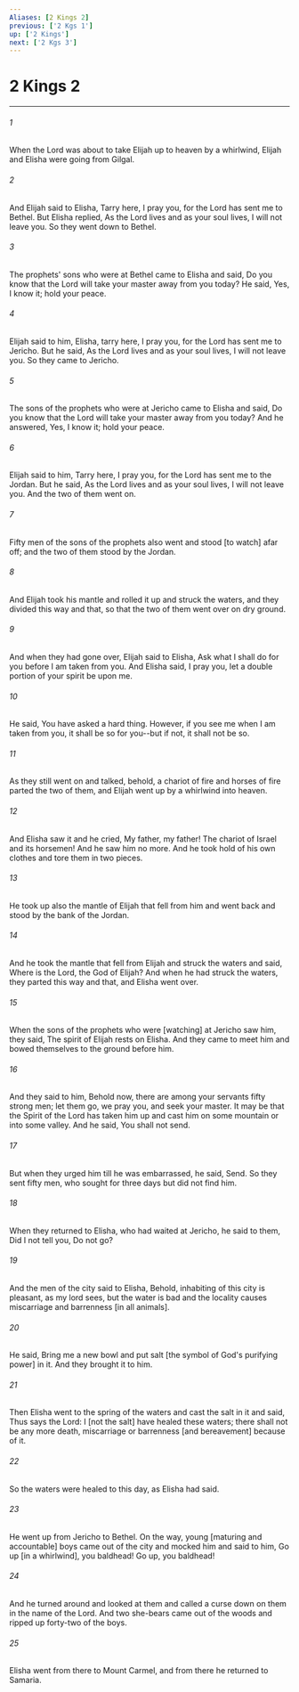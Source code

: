 ```yaml
---
Aliases: [2 Kings 2]
previous: ['2 Kgs 1']
up: ['2 Kings']
next: ['2 Kgs 3']
---
```

# 2 Kings 2

***

###### 1 

When the Lord was about to take Elijah up to heaven by a whirlwind, Elijah and Elisha were going from Gilgal. 

###### 2 

And Elijah said to Elisha, Tarry here, I pray you, for the Lord has sent me to Bethel. But Elisha replied, As the Lord lives and as your soul lives, I will not leave you. So they went down to Bethel. 

###### 3 

The prophets' sons who were at Bethel came to Elisha and said, Do you know that the Lord will take your master away from you today? He said, Yes, I know it; hold your peace. 

###### 4 

Elijah said to him, Elisha, tarry here, I pray you, for the Lord has sent me to Jericho. But he said, As the Lord lives and as your soul lives, I will not leave you. So they came to Jericho. 

###### 5 

The sons of the prophets who were at Jericho came to Elisha and said, Do you know that the Lord will take your master away from you today? And he answered, Yes, I know it; hold your peace. 

###### 6 

Elijah said to him, Tarry here, I pray you, for the Lord has sent me to the Jordan. But he said, As the Lord lives and as your soul lives, I will not leave you. And the two of them went on. 

###### 7 

Fifty men of the sons of the prophets also went and stood [to watch] afar off; and the two of them stood by the Jordan. 

###### 8 

And Elijah took his mantle and rolled it up and struck the waters, and they divided this way and that, so that the two of them went over on dry ground. 

###### 9 

And when they had gone over, Elijah said to Elisha, Ask what I shall do for you before I am taken from you. And Elisha said, I pray you, let a double portion of your spirit be upon me. 

###### 10 

He said, You have asked a hard thing. However, if you see me when I am taken from you, it shall be so for you--but if not, it shall not be so. 

###### 11 

As they still went on and talked, behold, a chariot of fire and horses of fire parted the two of them, and Elijah went up by a whirlwind into heaven. 

###### 12 

And Elisha saw it and he cried, My father, my father! The chariot of Israel and its horsemen! And he saw him no more. And he took hold of his own clothes and tore them in two pieces. 

###### 13 

He took up also the mantle of Elijah that fell from him and went back and stood by the bank of the Jordan. 

###### 14 

And he took the mantle that fell from Elijah and struck the waters and said, Where is the Lord, the God of Elijah? And when he had struck the waters, they parted this way and that, and Elisha went over. 

###### 15 

When the sons of the prophets who were [watching] at Jericho saw him, they said, The spirit of Elijah rests on Elisha. And they came to meet him and bowed themselves to the ground before him. 

###### 16 

And they said to him, Behold now, there are among your servants fifty strong men; let them go, we pray you, and seek your master. It may be that the Spirit of the Lord has taken him up and cast him on some mountain or into some valley. And he said, You shall not send. 

###### 17 

But when they urged him till he was embarrassed, he said, Send. So they sent fifty men, who sought for three days but did not find him. 

###### 18 

When they returned to Elisha, who had waited at Jericho, he said to them, Did I not tell you, Do not go? 

###### 19 

And the men of the city said to Elisha, Behold, inhabiting of this city is pleasant, as my lord sees, but the water is bad and the locality causes miscarriage and barrenness [in all animals]. 

###### 20 

He said, Bring me a new bowl and put salt [the symbol of God's purifying power] in it. And they brought it to him. 

###### 21 

Then Elisha went to the spring of the waters and cast the salt in it and said, Thus says the Lord: I [not the salt] have healed these waters; there shall not be any more death, miscarriage or barrenness [and bereavement] because of it. 

###### 22 

So the waters were healed to this day, as Elisha had said. 

###### 23 

He went up from Jericho to Bethel. On the way, young [maturing and accountable] boys came out of the city and mocked him and said to him, Go up [in a whirlwind], you baldhead! Go up, you baldhead! 

###### 24 

And he turned around and looked at them and called a curse down on them in the name of the Lord. And two she-bears came out of the woods and ripped up forty-two of the boys. 

###### 25 

Elisha went from there to Mount Carmel, and from there he returned to Samaria.
